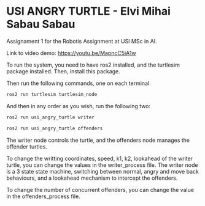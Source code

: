 # USI ANGRY TURTLE - Elvi Mihai Sabau Sabau
Assignament 1 for the Robotis Assignment at USI MSc in AI.

Link to video demo: https://youtu.be/MapncC5iA1w

To run the system, you need to have ros2 installed, and the turtlesim package installed.
Then, install this package.

Then run the following commands, one on each terminal.
    
```bash
ros2 run turtlesim turtlesim_node
```

And then in any order as you wish, run the following two: 

```bash
ros2 run usi_angry_turtle writer
```

```bash
ros2 run usi_angry_turtle offenders
```

The writer node controls the turtle, and the offenders node manages the offender turtles.

To change the writting coordinates, speed, k1, k2, lookahead of the writer turtle, you can change the values in the writer_process file. The writer node is a 3 state state machine, switching between normal, angry and move back behaviours, and a lookahead mechanism to intercept the offenders.

To change the number of concurrent offenders, you can change the value in the offenders_process file.